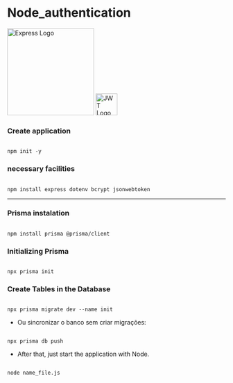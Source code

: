 # Node_authentication

<img src="https://upload.wikimedia.org/wikipedia/commons/6/64/Expressjs.png" alt="Express Logo" width="200">    <img src="https://cdn.worldvectorlogo.com/logos/jwt-3.svg" alt="JWT Logo" width="50" height="50">




### Create application
```.

npm init -y

```

### necessary facilities
```.

npm install express dotenv bcrypt jsonwebtoken

```

---


### Prisma instalation
```.

npm install prisma @prisma/client

```

### Initializing Prisma
```.

npx prisma init

```

### Create Tables in the Database

```.

npx prisma migrate dev --name init

```

* Ou sincronizar o banco sem criar migrações:

```.

npx prisma db push

```

* After that, just start the application with Node.

```.

node name_file.js

```

